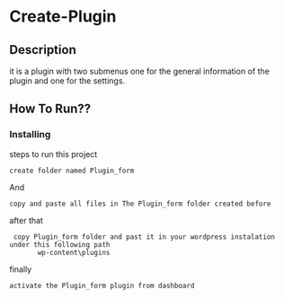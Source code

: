 # Create-Plugin

## Description
it is a plugin with two submenus
one for the general information of the plugin and one for the settings.

## How To Run??

### Installing

steps to run this project


```
create folder named Plugin_form
```

And
```
copy and paste all files in The Plugin_form folder created before
```
after that 
```
 copy Plugin_form folder and past it in your wordpress instalation under this following path
       wp-content\plugins
```
finally
```
activate the Plugin_form plugin from dashboard
```




